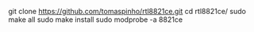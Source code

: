 git clone https://github.com/tomaspinho/rtl8821ce.git
cd rtl8821ce/
sudo make all
sudo make install
sudo modprobe -a 8821ce
